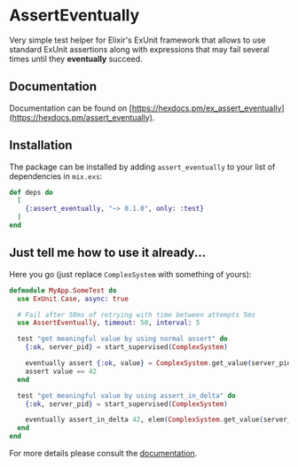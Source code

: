 # AssertEventually

Very simple test helper for Elixir's ExUnit framework that allows to use standard ExUnit assertions along with expressions that may
fail several times until they **eventually** succeed.

## Documentation

Documentation can be found on [https://hexdocs.pm/ex_assert_eventually](https://hexdocs.pm/assert_eventually).

## Installation

The package can be installed by adding `assert_eventually` to your list of dependencies in `mix.exs`:

```elixir
def deps do
  [
    {:assert_eventually, "~> 0.1.0", only: :test}
  ]
end
```

## Just tell me how to use it already...


Here you go (just replace `ComplexSystem` with something of yours):

```elixir
defmodule MyApp.SomeTest do
  use ExUnit.Case, async: true

  # Fail after 50ms of retrying with time between attempts 5ms
  use AssertEventually, timeout: 50, interval: 5

  test "get meaningful value by using normal assert" do
    {:ok, server_pid} = start_supervised(ComplexSystem)

    eventually assert {:ok, value} = ComplexSystem.get_value(server_pid)
    assert value == 42
  end

  test "get meaningful value by using assert_in_delta" do
    {:ok, server_pid} = start_supervised(ComplexSystem)

    eventually assert_in_delta 42, elem(ComplexSystem.get_value(server_pid), 1), 0
  end
end
```

For more details please consult the [documentation](https://hexdocs.pm/assert_eventually).